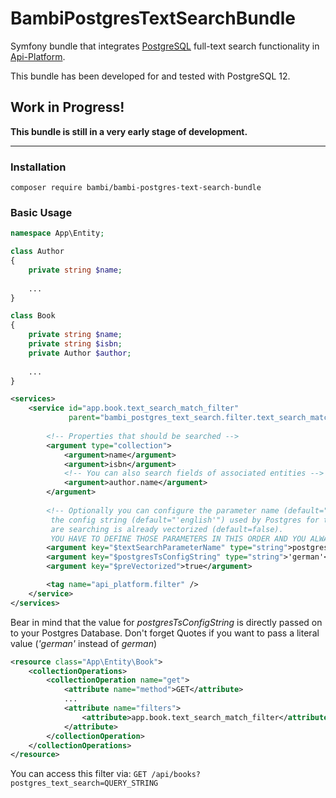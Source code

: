 # BambiPostgresTextSearchBundle

Symfony bundle that integrates [PostgreSQL](https://www.postgresql.org/)
full-text search functionality in [Api-Platform](https://api-platform.com/).

This bundle has been developed for and tested with PostgreSQL 12.

## Work in Progress!
__This bundle is still in a very early stage of development.__

---

### Installation
`composer require bambi/bambi-postgres-text-search-bundle`

### Basic Usage
```php
namespace App\Entity;

class Author
{
    private string $name;
    
    ...
}

class Book
{
    private string $name;
    private string $isbn;
    private Author $author;
    
    ...
}
```
```xml
<services>
    <service id="app.book.text_search_match_filter"
             parent="bambi_postgres_text_search.filter.text_search_match_filter">
        
        <!-- Properties that should be searched -->
        <argument type="collection">
            <argument>name</argument>
            <argument>isbn</argument>
            <!-- You can also search fields of associated entities -->
            <argument>author.name</argument>
        </argument>
        
        <!-- Optionally you can configure the parameter name (default="ts_query") for the for the API,
         the config string (default="'english'") used by Postgres for text search and if the column you
         are searching is already vectorized (default=false). 
         YOU HAVE TO DEFINE THOSE PARAMETERS IN THIS ORDER AND YOU ALWAYS HAVE TO DEFINE ALL PREVIOUS ONES! -->
        <argument key="$textSearchParameterName" type="string">postgres_text_search</argument>
        <argument key="$postgresTsConfigString" type="string">'german'</argument>
        <argument key="$preVectorized">true</argument>

        <tag name="api_platform.filter" />
    </service>
</services>
```
Bear in mind that the value for _postgresTsConfigString_ is directly passed on to your Postgres Database. Don't forget Quotes if you want to pass a literal value (_'german'_ instead of _german_)
```xml
<resource class="App\Entity\Book">
    <collectionOperations>
        <collectionOperation name="get">
            <attribute name="method">GET</attribute>
            ...
            <attribute name="filters">
                <attribute>app.book.text_search_match_filter</attribute>
            </attribute>
        </collectionOperation>
    </collectionOperations>
</resource>
```
You can access this filter via:
`GET /api/books?postgres_text_search=QUERY_STRING`